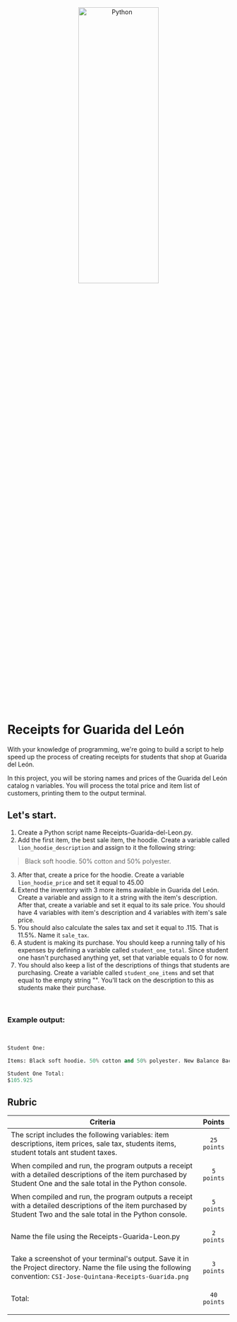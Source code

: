 <div style="text-align:center">
        <img    src="https://pbs.twimg.com/media/DHM9sZbXoAACVIY?format=jpg&name=4096x4096"
                title="Python" 
                width="60%" 
                height="40%" />
</div>
<br>

# Receipts for Guarida del León
With your knowledge of programming, we're going to build a script to help speed up the process of creating receipts for students that shop at Guarida del León. 

In this project, you will be storing names and prices of the Guarida del León catalog n variables.  You will process the total price and item list of customers, printing them to the output terminal. 

## Let's start. 

1. Create a Python script name Receipts-Guarida-del-Leon.py.
2. Add the first item, the best sale item, the hoodie.  Create a variable called `lion_hoodie_description` and assign to it the following string: 
>Black soft hoodie. 50% cotton and 50% polyester.
3. After that, create a price for the hoodie. Create a variable `lion_hoodie_price` and set it equal to 45.00
4. Extend the inventory with 3 more items available in Guarida del León. Create a variable and assign to it a string with the item's description.  After that, create a variable and set it equal to its sale price.  You should have 4 variables with item's description and 4 variables with item's sale price. 
5. You should also calculate the sales tax and set it equal to .115. That is 11.5%. Name it `sale_tax`.
6. A student is making its purchase.  You should keep a running tally of his expenses by defining a variable called `student_one_total`. Since student one hasn't purchased anything yet, set that variable equals to 0 for now. 
7. You should also keep a list of the descriptions of things that students are purchasing.  Create a variable called `student_one_items` and set that equal to the empty string "".  You'll tack on the description to this as students make their purchase. 

<br>

### Example output:
<br>

```python
Student One:

Items: Black soft hoodie. 50% cotton and 50% polyester. New Balance Backpack. From gym clothes and school supplies to personal electronics, the CSI Backpack can accommodate everything you need to keep up with your on-the-go lifestyle.

Student One Total:
$105.925
```

## Rubric

| Criteria | Points | 
|-----------|--------|
|The script includes the following variables: item descriptions, item prices, sale tax, students items, student totals ant student taxes.| <p style="text-align: center" >`25 points`</p>|
|When compiled and run, the program outputs a receipt with a detailed descriptions of the item purchased by Student One and the sale total in the Python console.| <p style="text-align: center" >`5 points`</p>|
|When compiled and run, the program outputs a receipt with a detailed descriptions of the item purchased by Student Two and the sale total in the Python console.| <p style="text-align: center" >`5 points`</p>|
| Name the file using the Receipts-Guarida-Leon.py |<p style="text-align: center" >`2 points`</p> |
| Take a screenshot of your terminal's output. Save it in the Project directory. Name the file using the following convention: `CSI-Jose-Quintana-Receipts-Guarida.png` | <p style="text-align: center" >`3 points`</p> |
|Total:|<p style="text-align: center" >`40 points`|

